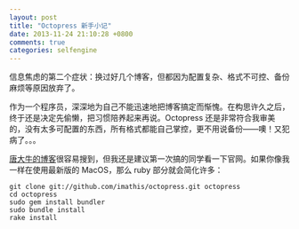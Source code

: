 ```yaml
---
layout: post
title: "Octopress 新手小记"
date: 2013-11-24 21:10:28 +0800
comments: true
categories: selfengine
---
```

信息焦虑的第二个症状：换过好几个博客，但都因为配置复杂、格式不可控、备份麻烦等原因放弃了。

作为一个程序员，深深地为自己不能迅速地把博客搞定而惭愧。在构思许久之后，终于还是决定先偷懒，把习惯陪养起来再说。Octopress 还是非常符合我审美的，没有太多可配置的东西，所有格式都能自己掌控，更不用说备份——噢！又犯病了。。。

[唐大牛的博客][devtang]很容易搜到，但我还是建议第一次搞的同学看一下官网。如果你像我一样在使用最新版的 MacOS，那么 ruby 部分就会简化许多：
<pre><code>git clone git://github.com/imathis/octopress.git octopress 
cd octopress
sudo gem install bundler
sudo bundle install
rake install
</code></pre>

 [devtang]: http://beyondvincent.com/blog/2013/08/03/108-creating-a-github-blog-using-octopress/ "利用Octopress搭建一个Github博客"
